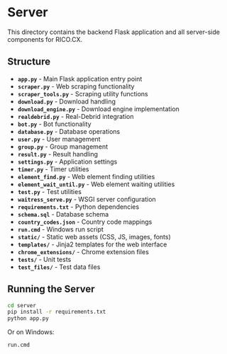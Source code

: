 # Server

This directory contains the backend Flask application and all server-side components for RICO.CX.

## Structure

- **`app.py`** - Main Flask application entry point
- **`scraper.py`** - Web scraping functionality
- **`scraper_tools.py`** - Scraping utility functions
- **`download.py`** - Download handling
- **`download_engine.py`** - Download engine implementation
- **`realdebrid.py`** - Real-Debrid integration
- **`bot.py`** - Bot functionality
- **`database.py`** - Database operations
- **`user.py`** - User management
- **`group.py`** - Group management
- **`result.py`** - Result handling
- **`settings.py`** - Application settings
- **`timer.py`** - Timer utilities
- **`element_find.py`** - Web element finding utilities
- **`element_wait_until.py`** - Web element waiting utilities
- **`test.py`** - Test utilities
- **`waitress_serve.py`** - WSGI server configuration
- **`requirements.txt`** - Python dependencies
- **`schema.sql`** - Database schema
- **`country_codes.json`** - Country code mappings
- **`run.cmd`** - Windows run script
- **`static/`** - Static web assets (CSS, JS, images, fonts)
- **`templates/`** - Jinja2 templates for the web interface
- **`chrome_extensions/`** - Chrome extension files
- **`tests/`** - Unit tests
- **`test_files/`** - Test data files

## Running the Server

```bash
cd server
pip install -r requirements.txt
python app.py
```

Or on Windows:
```cmd
run.cmd
```
